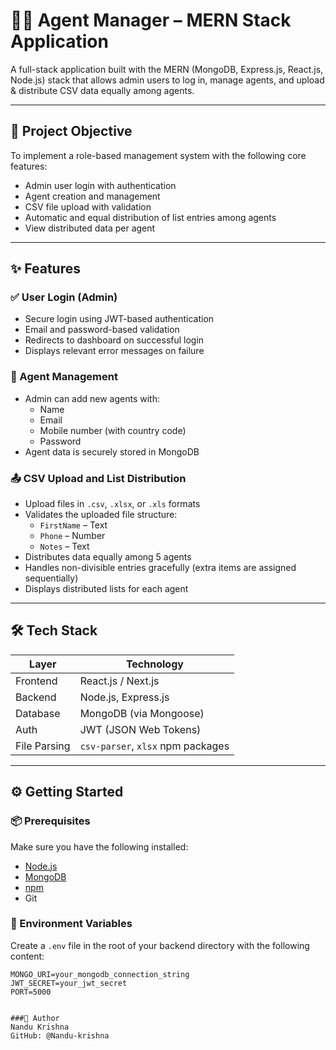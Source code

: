 # 🧑‍💼 Agent Manager – MERN Stack Application

A full-stack application built with the MERN (MongoDB, Express.js, React.js, Node.js) stack that allows admin users to log in, manage agents, and upload & distribute CSV data equally among agents.

---

## 🧠 Project Objective

To implement a role-based management system with the following core features:

- Admin user login with authentication
- Agent creation and management
- CSV file upload with validation
- Automatic and equal distribution of list entries among agents
- View distributed data per agent

---

## ✨ Features

### ✅ User Login (Admin)
- Secure login using JWT-based authentication
- Email and password-based validation
- Redirects to dashboard on successful login
- Displays relevant error messages on failure

### 🧾 Agent Management
- Admin can add new agents with:
  - Name
  - Email
  - Mobile number (with country code)
  - Password
- Agent data is securely stored in MongoDB

### 📤 CSV Upload and List Distribution
- Upload files in `.csv`, `.xlsx`, or `.xls` formats
- Validates the uploaded file structure:
  - `FirstName` – Text
  - `Phone` – Number
  - `Notes` – Text
- Distributes data equally among 5 agents
- Handles non-divisible entries gracefully (extra items are assigned sequentially)
- Displays distributed lists for each agent

---

## 🛠️ Tech Stack

| Layer       | Technology       |
|-------------|------------------|
| Frontend    | React.js / Next.js |
| Backend     | Node.js, Express.js |
| Database    | MongoDB (via Mongoose) |
| Auth        | JWT (JSON Web Tokens) |
| File Parsing| `csv-parser`, `xlsx` npm packages |

---

## ⚙️ Getting Started

### 📦 Prerequisites
Make sure you have the following installed:

- [Node.js](https://nodejs.org/)
- [MongoDB](https://www.mongodb.com/)
- [npm](https://www.npmjs.com/)
- Git

### 🔐 Environment Variables
Create a `.env` file in the root of your backend directory with the following content:

```env
MONGO_URI=your_mongodb_connection_string
JWT_SECRET=your_jwt_secret
PORT=5000


###👤 Author
Nandu Krishna
GitHub: @Nandu-krishna
